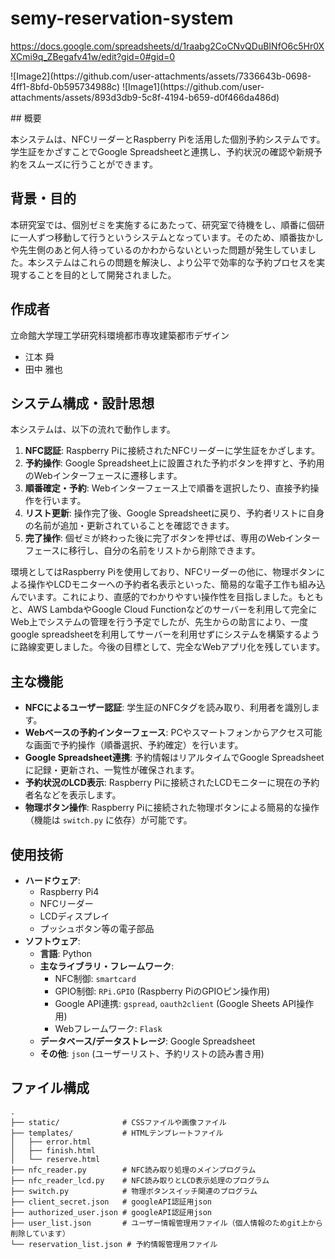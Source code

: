 # semy-reservation-system
https://docs.google.com/spreadsheets/d/1raabg2CoCNvQDuBINfO6c5Hr0XXCmi9q_ZBegafv41w/edit?gid=0#gid=0
</p>
![Image2](https://github.com/user-attachments/assets/7336643b-0698-4ff1-8bfd-0b595734988c)
![Image1](https://github.com/user-attachments/assets/893d3db9-5c8f-4194-b659-d0f466da486d)
</p>
## 概要

本システムは、NFCリーダーとRaspberry Piを活用した個別予約システムです。学生証をかざすことでGoogle Spreadsheetと連携し、予約状況の確認や新規予約をスムーズに行うことができます。

## 背景・目的

本研究室では、個別ゼミを実施するにあたって、研究室で待機をし、順番に個研に一人ずつ移動して行うというシステムとなっています。そのため、順番抜かしや先生側のあと何人待っているのかわからないといった問題が発生していました。本システムはこれらの問題を解決し、より公平で効率的な予約プロセスを実現することを目的として開発されました。

## 作成者
立命館大学理工学研究科環境都市専攻建築都市デザイン
* 江本 舜
* 田中 雅也

## システム構成・設計思想

本システムは、以下の流れで動作します。

1.  **NFC認証**: Raspberry Piに接続されたNFCリーダーに学生証をかざします。
2.  **予約操作**: Google Spreadsheet上に設置された予約ボタンを押すと、予約用のWebインターフェースに遷移します。
3.  **順番確定・予約**: Webインターフェース上で順番を選択したり、直接予約操作を行います。
4.  **リスト更新**: 操作完了後、Google Spreadsheetに戻り、予約者リストに自身の名前が追加・更新されていることを確認できます。
5.  **完了操作**: 個ゼミが終わった後に完了ボタンを押せば、専用のWebインターフェースに移行し、自分の名前をリストから削除できます。

環境としてはRaspberry Piを使用しており、NFCリーダーの他に、物理ボタンによる操作やLCDモニターへの予約者名表示といった、簡易的な電子工作も組み込んでいます。これにより、直感的でわかりやすい操作性を目指しました。もともと、AWS LambdaやGoogle Cloud Functionなどのサーバーを利用して完全にWeb上でシステムの管理を行う予定でしたが、先生からの助言により、一度google spreadsheetを利用してサーバーを利用せずにシステムを構築するように路線変更しました。今後の目標として、完全なWebアプリ化を残しています。

## 主な機能

* **NFCによるユーザー認証**: 学生証のNFCタグを読み取り、利用者を識別します。
* **Webベースの予約インターフェース**: PCやスマートフォンからアクセス可能な画面で予約操作（順番選択、予約確定）を行います。
* **Google Spreadsheet連携**: 予約情報はリアルタイムでGoogle Spreadsheetに記録・更新され、一覧性が確保されます。
* **予約状況のLCD表示**: Raspberry Piに接続されたLCDモニターに現在の予約者名などを表示します。
* **物理ボタン操作**: Raspberry Piに接続された物理ボタンによる簡易的な操作（機能は `switch.py` に依存）が可能です。

## 使用技術

* **ハードウェア**:
    * Raspberry Pi4
    * NFCリーダー
    * LCDディスプレイ
    * プッシュボタン等の電子部品
* **ソフトウェア**:
    * **言語**: Python 
    * **主なライブラリ・フレームワーク**:
        * NFC制御: `smartcard`
        * GPIO制御: `RPi.GPIO` (Raspberry PiのGPIOピン操作用)
        * Google API連携: `gspread`, `oauth2client` (Google Sheets API操作用)
        * Webフレームワーク: `Flask`
    * **データベース/データストレージ**: Google Spreadsheet
    * **その他**: `json` (ユーザーリスト、予約リストの読み書き用)

## ファイル構成
```text
.
├── static/              # CSSファイルや画像ファイル
├── templates/           # HTMLテンプレートファイル
│   ├── error.html
│   ├── finish.html
│   └── reserve.html
├── nfc_reader.py        # NFC読み取り処理のメインプログラム
├── nfc_reader_lcd.py    # NFC読み取りとLCD表示処理のプログラム
├── switch.py            # 物理ボタンスイッチ関連のプログラム
├── client_secret.json   # googleAPI認証用json
├── authorized_user.json # googleAPI認証用json
├── user_list.json       # ユーザー情報管理用ファイル（個人情報のためgit上から削除しています）
└── reservation_list.json # 予約情報管理用ファイル
```
